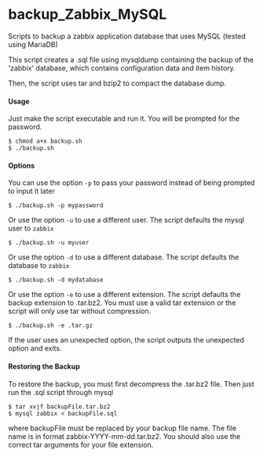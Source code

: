 # backup_Zabbix_MySQL
Scripts to backup a zabbix application database that uses MySQL (tested using MariaDB)

This script creates a .sql file using mysqldump containing the backup of the 'zabbix' database, which contains configuration data and item history.

Then, the script uses tar and bzip2 to compact the database dump.


#### Usage ####
Just make the script executable and run it. You will be prompted for the password.

    $ chmod a+x backup.sh
    $ ./backup.sh


#### Options ####
You can use the option ````-p```` to pass your password instead of being prompted to input it later

    $ ./backup.sh -p mypassword
    
Or use the option ````-u```` to use a different user. The script defaults the mysql user to ````zabbix````

    $ ./backup.sh -u myuser
    
Or use the option ````-d```` to use a different database. The script defaults the database to ````zabbix````

    $ ./backup.sh -d mydatabase

Or use the option ````-e```` to use a different extension. The script defaults the backup extension to .tar.bz2. You must use a valid tar extension or the script will only use tar without compression.

    $ ./backup.sh -e .tar.gz
    
If the user uses an unexpected option, the script outputs the unexpected option and exits. 

#### Restoring the Backup ####
To restore the backup, you must first decompress the .tar.bz2 file. Then just run the .sql script through mysql

    $ tar xvjf backupFile.tar.bz2
    $ mysql zabbix < backupFile.sql

where backupFile must be replaced by your backup file name. The file name is in format zabbix-YYYY-mm-dd.tar.bz2. You should also use the correct tar arguments for your file extension.
